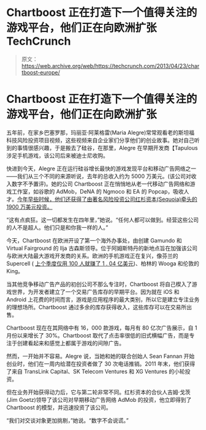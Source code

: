 # Chartboost 正在打造下一个值得关注的游戏平台，他们正在向欧洲扩张 TechCrunch

> 原文：<https://web.archive.org/web/https://techcrunch.com/2013/04/23/chartboost-europe/>

# Chartboost 正在打造下一个值得关注的游戏平台，他们正在向欧洲扩张

五年前，在家乡巴塞罗那，玛丽亚·阿莱格雷(Maria Alegre)常常观看老的斯坦福科技风险投资项目视频，这些视频来自企业家们分享他们的创业故事。她对自己听到的事情很感兴趣，于是搬去了硅谷，在那里，Alegre 在早期开发商【Tapulous 涉足手机游戏，该公司后来被迪士尼收购。

快进到今天，Alegre 正在运行硅谷增长最快的游戏发现平台和移动广告网络之一——我们从三个不同的来源听说，去年的总收入约为 5000 万美元。(该公司对收入数字不予置评)。她的公司 Chartboost 正在悄悄地从老一代移动广告网络和游戏工作室，如谷歌的 AdMob，DeNA 的 Ngmoco 和 EA 的 Popcap，吸收人才。[今年早些时候，他们还获得了由著名风险投资公司红杉资本(Sequoia)牵头的 1900 万美元投资。](https://web.archive.org/web/20221005185347/https://beta.techcrunch.com/2013/01/08/chartboost-raises-19-million-from-sequoia-and-others-to-help-developers-promote-mobile-games/)

“这有点疯狂。这一切都发生在四年里，”她说。“任何人都可以做到。经营这些公司的人不是超人。他们只是和你我一样的人。”

今天，Chartboost 在欧洲开设了第一个海外办事处，由创建 Gamundo 和 Virtual Fairground 的 Ilja 古森斯领导。位于阿姆斯特丹的新地点旨在加强该公司与欧洲大陆最大游戏开发商的关系。欧洲的手机游戏正在复兴，像芬兰的 Supercell ( [上个季度仅用 100 人就赚了 1 . 04 亿美元](https://web.archive.org/web/20221005185347/https://beta.techcrunch.com/2013/04/17/supercell-round/))、柏林的 Wooga 和伦敦的 King。

当其他竞争移动广告产品的初创公司不那么专注时，Chartboost 将自己楔入了游戏世界，为开发者建立了一个交易广告库存的早期平台。因为就在 iOS 和 Android 上花费的时间而言，游戏是应用程序的最大类别，所以它是建立专注业务的理想场所。Chartboost 通过多余的库存获得收入，这些库存可以在交易所出售。

Chartboost 现在在其网络中有 16，000 款游戏，每月有 80 亿次广告展示，自 1 月份以来增长了 30%。Chartboost 取代了点击率很低的旧式横幅广告，而是专注于创建看起来和感觉上都属于游戏的间隙广告。

然而，一开始并不容易。Alegre 说，当她和她的联合创始人 Sean Fannan 开始创业时，他们在一周内给潜在投资者做了 30 次电话推销。2011 年末，他们获得了来自 TransLink Capital、SK Telecom Ventures 和 XG Ventures 的小轮投资。

但在业务开始获得动力后，它与第二轮非常不同。红杉资本的合伙人吉姆·戈茨(Jim Goetz)领导了该公司对早期移动广告网络 AdMob 的投资，他立即得到了 Chartboost 的模型，并迅速投资了该公司。

“我们对交谈对象更加挑剔，”她说。“数字不会说谎。”